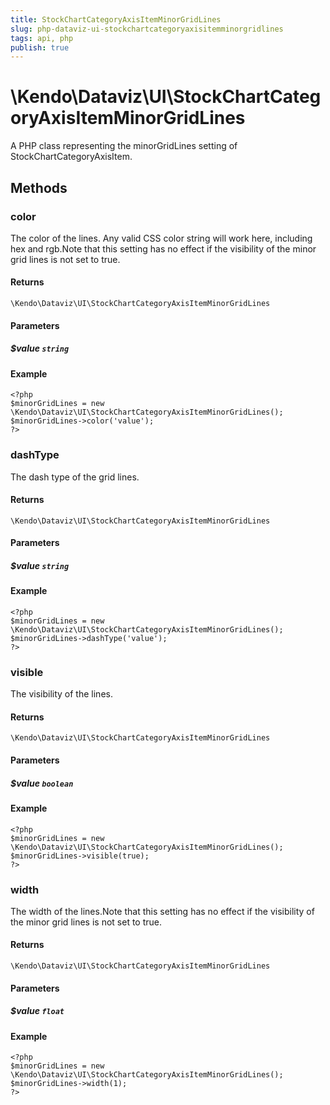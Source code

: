 ```yaml
---
title: StockChartCategoryAxisItemMinorGridLines
slug: php-dataviz-ui-stockchartcategoryaxisitemminorgridlines
tags: api, php
publish: true
---
```


# \Kendo\Dataviz\UI\StockChartCategoryAxisItemMinorGridLines

A PHP class representing the minorGridLines setting of StockChartCategoryAxisItem.


## Methods

### color
The color of the lines. Any valid CSS color string will work here, including hex and
rgb.Note that this setting has no effect if the visibility of the minor
grid lines is not set to true.

#### Returns
`\Kendo\Dataviz\UI\StockChartCategoryAxisItemMinorGridLines`

#### Parameters

##### $value `string`



#### Example 
    <?php
    $minorGridLines = new \Kendo\Dataviz\UI\StockChartCategoryAxisItemMinorGridLines();
    $minorGridLines->color('value');
    ?>

### dashType
The dash type of the grid lines.

#### Returns
`\Kendo\Dataviz\UI\StockChartCategoryAxisItemMinorGridLines`

#### Parameters

##### $value `string`



#### Example 
    <?php
    $minorGridLines = new \Kendo\Dataviz\UI\StockChartCategoryAxisItemMinorGridLines();
    $minorGridLines->dashType('value');
    ?>

### visible
The visibility of the lines.

#### Returns
`\Kendo\Dataviz\UI\StockChartCategoryAxisItemMinorGridLines`

#### Parameters

##### $value `boolean`



#### Example 
    <?php
    $minorGridLines = new \Kendo\Dataviz\UI\StockChartCategoryAxisItemMinorGridLines();
    $minorGridLines->visible(true);
    ?>

### width
The width of the lines.Note that this setting has no effect if the visibility of the minor
grid lines is not set to true.

#### Returns
`\Kendo\Dataviz\UI\StockChartCategoryAxisItemMinorGridLines`

#### Parameters

##### $value `float`



#### Example 
    <?php
    $minorGridLines = new \Kendo\Dataviz\UI\StockChartCategoryAxisItemMinorGridLines();
    $minorGridLines->width(1);
    ?>

